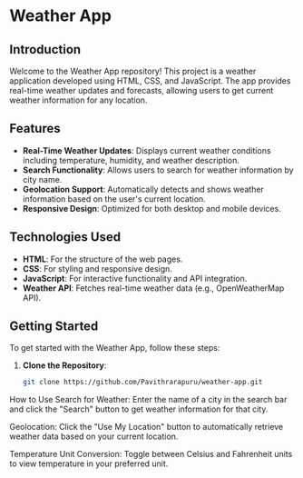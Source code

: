 # Weather App

## Introduction

Welcome to the Weather App repository! This project is a weather application developed using HTML, CSS, and JavaScript. The app provides real-time weather updates and forecasts, allowing users to get current weather information for any location.

## Features

- **Real-Time Weather Updates**: Displays current weather conditions including temperature, humidity, and weather description.
- **Search Functionality**: Allows users to search for weather information by city name.
- **Geolocation Support**: Automatically detects and shows weather information based on the user's current location.
- **Responsive Design**: Optimized for both desktop and mobile devices.

## Technologies Used

- **HTML**: For the structure of the web pages.
- **CSS**: For styling and responsive design.
- **JavaScript**: For interactive functionality and API integration.
- **Weather API**: Fetches real-time weather data (e.g., OpenWeatherMap API).

## Getting Started

To get started with the Weather App, follow these steps:

1. **Clone the Repository**:
   ```bash
   git clone https://github.com/Pavithrarapuru/weather-app.git

How to Use
Search for Weather:
Enter the name of a city in the search bar and click the "Search" button to get weather information for that city.

Geolocation:
Click the "Use My Location" button to automatically retrieve weather data based on your current location.

Temperature Unit Conversion:
Toggle between Celsius and Fahrenheit units to view temperature in your preferred unit.
